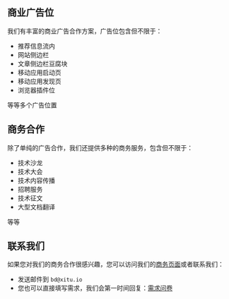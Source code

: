 

## 商业广告位

我们有丰富的商业广告合作方案，广告位包含但不限于：

- 推荐信息流内
- 网站侧边栏
- 文章侧边栏豆腐块
- 移动应用启动页
- 移动应用发现页
- 浏览器插件位

等等多个广告位置

## 商务合作

除了单纯的广告合作，我们还提供多种的商务服务，包含但不限于：

- 技术沙龙
- 技术大会
- 技术内容传播
- 招聘服务
- 技术征文
- 大型文档翻译

等等

## 联系我们

如果您对我们的商务合作很感兴趣，您可以访问我们的[商务页面](https://bd.juejin.cn)或者联系我们：

- 发送邮件到 `bd@xitu.io`
- 您也可以直接填写需求，我们会第一时间回复：[需求问卷](https://wj.qq.com/s/1165537/b638)

